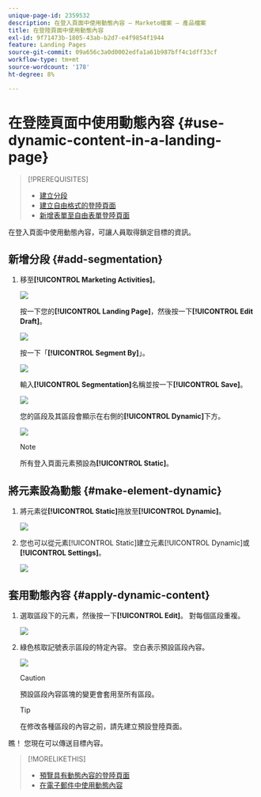 ```yaml
---
unique-page-id: 2359532
description: 在登入頁面中使用動態內容 — Marketo檔案 — 產品檔案
title: 在登陸頁面中使用動態內容
exl-id: 9f71473b-1805-43ab-b2d7-e4f9854f1944
feature: Landing Pages
source-git-commit: 09a656c3a0d0002edfa1a61b987bff4c1dff33cf
workflow-type: tm+mt
source-wordcount: '178'
ht-degree: 8%

---
```


# 在登陸頁面中使用動態內容 {#use-dynamic-content-in-a-landing-page}

>[!PREREQUISITES]
>
>* [建立分段](/help/marketo/product-docs/personalization/segmentation-and-snippets/segmentation/create-a-segmentation.md)
>* [建立自由格式的登陸頁面](/help/marketo/product-docs/demand-generation/landing-pages/free-form-landing-pages/create-a-free-form-landing-page.md)
>* [新增表單至自由表單登陸頁面](/help/marketo/product-docs/demand-generation/landing-pages/free-form-landing-pages/add-a-new-form-to-a-free-form-landing-page.md)

在登入頁面中使用動態內容，可讓人員取得鎖定目標的資訊。

## 新增分段 {#add-segmentation}

1. 移至&#x200B;**[!UICONTROL Marketing Activities]**。

   ![](assets/login-marketing-activities.png)

   按一下您的&#x200B;**[!UICONTROL Landing Page]**，然後按一下&#x200B;**[!UICONTROL Edit Draft]**。

   ![](assets/landingpageeditdraft.jpg)

   按一下「**[!UICONTROL Segment By]**」。

   ![](assets/image2015-5-21-12-3a31-3a20.png)

   輸入&#x200B;**[!UICONTROL Segmentation]**&#x200B;名稱並按一下&#x200B;**[!UICONTROL Save]**。

   ![](assets/image2014-9-16-14-3a50-3a5.png)

   您的區段及其區段會顯示在右側的&#x200B;**[!UICONTROL Dynamic]**&#x200B;下方。

   ![](assets/image2015-5-21-12-3a36-3a40.png)

   >[!NOTE]
   >
   >所有登入頁面元素預設為&#x200B;**[!UICONTROL Static]**。

## 將元素設為動態 {#make-element-dynamic}

1. 將元素從&#x200B;**[!UICONTROL Static]**&#x200B;拖放至&#x200B;**[!UICONTROL Dynamic]**。

   ![](assets/image2014-9-16-14-3a50-3a27.png)

1. 您也可以從元素[!UICONTROL Static]建立元素[!UICONTROL Dynamic]或&#x200B;**[!UICONTROL Settings]**。

   ![](assets/image2015-5-21-12-3a39-3a41.png)

## 套用動態內容 {#apply-dynamic-content}

1. 選取區段下的元素，然後按一下&#x200B;**[!UICONTROL Edit]**。 對每個區段重複。

   ![](assets/image2015-5-21-12-3a42-3a11.png)

1. 綠色核取記號表示區段的特定內容。 空白表示預設區段內容。

   ![](assets/image2015-5-21-12-3a44-3a24.png)

   >[!CAUTION]
   >
   >預設區段內容區塊的變更會套用至所有區段。

   >[!TIP]
   >
   >在修改各種區段的內容之前，請先建立預設登陸頁面。

瞧！ 您現在可以傳送目標內容。

>[!MORELIKETHIS]
>
>* [預覽具有動態內容的登陸頁面](/help/marketo/product-docs/demand-generation/landing-pages/landing-page-actions/preview-a-landing-page-with-dynamic-content.md)
>* [在電子郵件中使用動態內容](/help/marketo/product-docs/email-marketing/general/functions-in-the-editor/using-dynamic-content-in-an-email.md)
